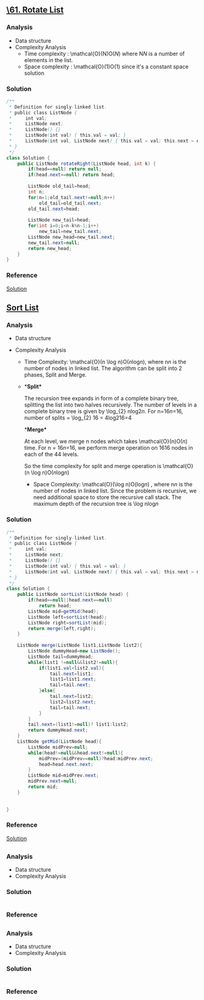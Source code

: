 

## [\61. Rotate List](https://leetcode.com/problems/rotate-list/)

### Analysis

- Data structure
- Complexity Analysis
  - Time complexity : \mathcal{O}(N)O(*N*) where N*N* is a number of elements in the list.
  - Space complexity : \mathcal{O}(1)O(1) since it's a constant space solution

### Solution

```java
/**
 * Definition for singly-linked list.
 * public class ListNode {
 *     int val;
 *     ListNode next;
 *     ListNode() {}
 *     ListNode(int val) { this.val = val; }
 *     ListNode(int val, ListNode next) { this.val = val; this.next = next; }
 * }
 */
class Solution {
    public ListNode rotateRight(ListNode head, int k) {
        if(head==null) return null;
        if(head.next==null) return head;
        
        ListNode old_tail=head;
        int n;
        for(n=1;old_tail.next!=null;n++)
            old_tail=old_tail.next;
        old_tail.next=head;
        
        ListNode new_tail=head;
        for(int i=0;i<n-k%n-1;i++)
            new_tail=new_tail.next;
        ListNode new_head=new_tail.next;
        new_tail.next=null;
        return new_head;
    }
}
```

### Reference

[Solution](https://leetcode.com/problems/rotate-list/solution/)

## [Sort  List](https://leetcode.com/problems/sort-list/)

### Analysis

- Data structure

- Complexity Analysis

  - Time Complexity: \mathcal{O}(n \log n)O(*n*log*n*), where n*n* is the number of nodes in linked list. The algorithm can be split into 2 phases, Split and Merge.

  - ***Split\***

    The recursion tree expands in form of a complete binary tree, splitting the list into two halves recursively. The number of levels in a complete binary tree is given by \log_{2} nlog2*n*. For n=16*n*=16, number of splits = \log_{2} 16 = 4log216=4

    ***Merge\***

    At each level, we merge n nodes which takes \mathcal{O}(n)O(*n*) time. For n = 16*n*=16, we perform merge operation on 1616 nodes in each of the 44 levels.

    So the time complexity for split and merge operation is \mathcal{O}(n \log n)O(*n*log*n*)

    - Space Complexity: \mathcal{O}(\log n)O(log*n*) , where n*n* is the number of nodes in linked list. Since the problem is recursive, we need additional space to store the recursive call stack. The maximum depth of the recursion tree is \log nlog*n*

### Solution

```java
/**
 * Definition for singly-linked list.
 * public class ListNode {
 *     int val;
 *     ListNode next;
 *     ListNode() {}
 *     ListNode(int val) { this.val = val; }
 *     ListNode(int val, ListNode next) { this.val = val; this.next = next; }
 * }
 */
class Solution {
    public ListNode sortList(ListNode head) {
        if(head==null||head.next==null)
            return head;
        ListNode mid=getMid(head);
        ListNode left=sortList(head);
        ListNode right=sortList(mid);
        return merge(left,right);
    }
    
    ListNode merge(ListNode list1,ListNode list2){
        ListNode dummyHead=new ListNode();
        ListNode tail=dummyHead;
        while(list1 !=null&&list2!=null){
            if(list1.val<list2.val){
                tail.next=list1;
                list1=list1.next;
                tail=tail.next;
            }else{
                tail.next=list2;
                list2=list2.next;
                tail=tail.next;
            }
        }
        tail.next=(list1!=null)? list1:list2;
        return dummyHead.next;
    }
    ListNode getMid(ListNode head){
        ListNode midPrev=null;
        while(head!=null&&head.next!=null){
            midPrev=(midPrev==null)?head:midPrev.next;
            head=head.next.next;
        }
        ListNode mid=midPrev.next;
        midPrev.next=null;
        return mid;
    }
    
    
}
```

### Reference

[Solution](https://leetcode.com/problems/sort-list/solution/)

## []()

### Analysis

- Data structure
- Complexity Analysis

### Solution

```java

```

### Reference

## []()

### Analysis

- Data structure
- Complexity Analysis

### Solution

```java

```

### Reference
